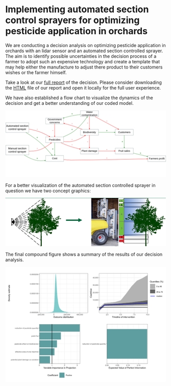 # Implementing automated section control sprayers for optimizing pesticide application in orchards
We are conducting a decision analysis on optimizing pesticide application in orchards with an lidar sensor and an automated section controlled sprayer.
The aim is to identify possible uncertainties in the decision process of a farmer to adopt such an expensive technology and create a template that may help either the manufacture to adjust there product to their customers wishes or the farmer himself. </p>
Take a look at our [full report](http://htmlpreview.github.io/?https://github.com/cemno/optimizing-pesticide-application-in-orchards/blob/main/project-report-optimizing-pesticide-application.html) of the decision. Please consider downloading the [HTML](https://github.com/cemno/optimizing-pesticide-application-in-orchards/blob/main/project-report-optimizing-pesticide-application.html) file of our report and open it locally for the full user experience.

We have also established a flow chart to visualize the dynamics of the decision and get a better understanding of our coded model.

![Model of the decision to buy a new, pesticides reducing sprayer.](images/flow-chart.png) 


<p>For a better visualization of the automated section controlled sprayer in question we have two concept graphics:</p>

![Sectioning of the sprayer that can be turned on and off](images/lidar.png)

The final compound figure shows a summary of the results of our decision analysis.

![Compound figure](images/compound_figure.png)

